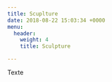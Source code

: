 ```yaml
---
title: Scuplture
date: 2018-08-22 15:03:34 +0000
menu:
  header:
    weight: 4
    title: Sculpture

---
```

Texte 